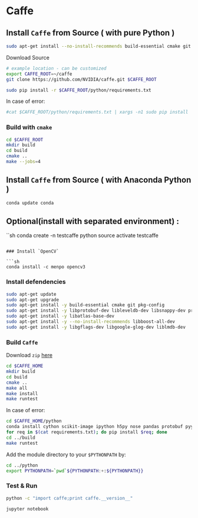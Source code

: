 # Caffe


## Install `Caffe` from Source ( with pure Python )

```sh
sudo apt-get install --no-install-recommends build-essential cmake git gfortran libatlas-base-dev libboost-all-dev libgflags-dev libgoogle-glog-dev libhdf5-serial-dev libleveldb-dev liblmdb-dev libopencv-dev libprotobuf-dev libsnappy-dev protobuf-compiler python-all-dev python-dev python-h5py python-matplotlib python-numpy python-opencv python-pil python-pip python-protobuf python-scipy python-skimage python-sklearn
```

Download Source

```sh
# example location - can be customized
export CAFFE_ROOT=~/caffe
git clone https://github.com/NVIDIA/caffe.git $CAFFE_ROOT
```

```sh
sudo pip install -r $CAFFE_ROOT/python/requirements.txt
```

In case of error:

```sh
#cat $CAFFE_ROOT/python/requirements.txt | xargs -n1 sudo pip install
```
### Build with `cmake`

```sh
cd $CAFFE_ROOT
mkdir build
cd build
cmake ..
make --jobs=4

```

## Install `Caffe` from Source ( with Anaconda Python )

```sh
conda update conda

```

## Optional(install with separated environment) : 
``sh
conda create -n testcaffe python
source activate testcaffe
```

### Install `OpenCV`

```sh
conda install -c menpo opencv3
```

### Install defendencies

```sh
sudo apt-get update
sudo apt-get upgrade
sudo apt-get install -y build-essential cmake git pkg-config
sudo apt-get install -y libprotobuf-dev libleveldb-dev libsnappy-dev protobuf-compiler
sudo apt-get install -y libatlas-base-dev 
sudo apt-get install -y --no-install-recommends libboost-all-dev
sudo apt-get install -y libgflags-dev libgoogle-glog-dev liblmdb-dev

```

### Build `Caffe`

Download `zip` [here](https://github.com/BVLC/caffe)


```sh
cd $CAFFE_HOME
mkdir build
cd build
cmake ..
make all
make install
make runtest
```

In case of error:

```sh
cd $CAFFE_HOME/python
conda install cython scikit-image ipython h5py nose pandas protobuf pyyaml jupyter
for req in $(cat requirements.txt); do pip install $req; done
cd ../build
make runtest
```

Add the module directory to your `$PYTHONPATH` by:
```sh
cd ../python
export PYTHONPATH=`pwd`${PYTHONPATH:+:${PYTHONPATH}}
```

### Test & Run

```sh
python -c "import caffe;print caffe.__version__"

```

```sh
jupyter notebook

```
